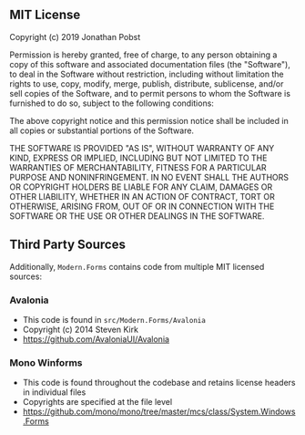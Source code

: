 ## MIT License

Copyright (c) 2019 Jonathan Pobst

Permission is hereby granted, free of charge, to any person obtaining a copy
of this software and associated documentation files (the "Software"), to deal
in the Software without restriction, including without limitation the rights
to use, copy, modify, merge, publish, distribute, sublicense, and/or sell
copies of the Software, and to permit persons to whom the Software is
furnished to do so, subject to the following conditions:

The above copyright notice and this permission notice shall be included in all
copies or substantial portions of the Software.

THE SOFTWARE IS PROVIDED "AS IS", WITHOUT WARRANTY OF ANY KIND, EXPRESS OR
IMPLIED, INCLUDING BUT NOT LIMITED TO THE WARRANTIES OF MERCHANTABILITY,
FITNESS FOR A PARTICULAR PURPOSE AND NONINFRINGEMENT. IN NO EVENT SHALL THE
AUTHORS OR COPYRIGHT HOLDERS BE LIABLE FOR ANY CLAIM, DAMAGES OR OTHER
LIABILITY, WHETHER IN AN ACTION OF CONTRACT, TORT OR OTHERWISE, ARISING FROM,
OUT OF OR IN CONNECTION WITH THE SOFTWARE OR THE USE OR OTHER DEALINGS IN THE
SOFTWARE.

## Third Party Sources
Additionally, `Modern.Forms` contains code from multiple MIT licensed sources:

### Avalonia
* This code is found in `src/Modern.Forms/Avalonia`
* Copyright (c) 2014 Steven Kirk
* https://github.com/AvaloniaUI/Avalonia

### Mono Winforms
* This code is found throughout the codebase and retains license headers in individual files
* Copyrights are specified at the file level
* https://github.com/mono/mono/tree/master/mcs/class/System.Windows.Forms
